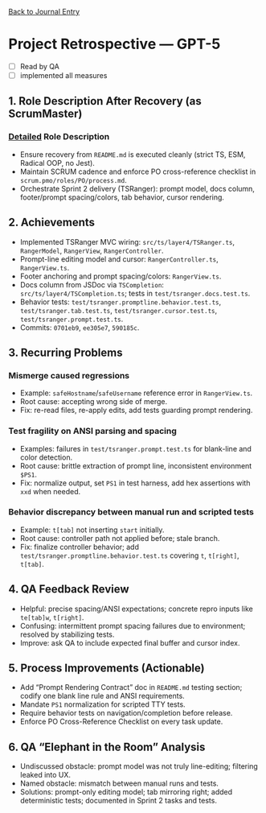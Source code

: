 [Back to Journal Entry](../)

# Project Retrospective — GPT-5

- [ ] Read by QA
- [ ] implemented all measures

## 1. Role Description After Recovery (as ScrumMaster)
### [Detailed](Settiles) Role Description
- Ensure recovery from `README.md` is executed cleanly (strict TS, ESM, Radical OOP, no Jest).
- Maintain SCRUM cadence and enforce PO cross-reference checklist in `scrum.pmo/roles/PO/process.md`.
- Orchestrate Sprint 2 delivery (TSRanger): prompt model, docs column, footer/prompt spacing/colors, tab behavior, cursor rendering.

## 2. Achievements
- Implemented TSRanger MVC wiring: `src/ts/layer4/TSRanger.ts`, `RangerModel`, `RangerView`, `RangerController`.
- Prompt-line editing model and cursor: `RangerController.ts`, `RangerView.ts`.
- Footer anchoring and prompt spacing/colors: `RangerView.ts`.
- Docs column from JSDoc via `TSCompletion`: `src/ts/layer4/TSCompletion.ts`; tests in `test/tsranger.docs.test.ts`.
- Behavior tests: `test/tsranger.promptline.behavior.test.ts`, `test/tsranger.tab.test.ts`, `test/tsranger.cursor.test.ts`, `test/tsranger.prompt.test.ts`.
- Commits: `0701eb9`, `ee305e7`, `590185c`.

## 3. Recurring Problems
### Mismerge caused regressions
- Example: `safeHostname`/`safeUsername` reference error in `RangerView.ts`.
- Root cause: accepting wrong side of merge.
- Fix: re-read files, re-apply edits, add tests guarding prompt rendering.

### Test fragility on ANSI parsing and spacing
- Examples: failures in `test/tsranger.prompt.test.ts` for blank-line and color detection.
- Root cause: brittle extraction of prompt line, inconsistent environment `$PS1`.
- Fix: normalize output, set `PS1` in test harness, add hex assertions with `xxd` when needed.

### Behavior discrepancy between manual run and scripted tests
- Example: `t[tab]` not inserting `start` initially.
- Root cause: controller path not applied before; stale branch.
- Fix: finalize controller behavior; add `test/tsranger.promptline.behavior.test.ts` covering `t`, `t[right]`, `t[tab]`.

## 4. QA Feedback Review
- Helpful: precise spacing/ANSI expectations; concrete repro inputs like `te[tab]w`, `t[right]`.
- Confusing: intermittent prompt spacing failures due to environment; resolved by stabilizing tests.
- Improve: ask QA to include expected final buffer and cursor index.

## 5. Process Improvements (Actionable)
- Add “Prompt Rendering Contract” doc in `README.md` testing section; codify one blank line rule and ANSI requirements.
- Mandate `PS1` normalization for scripted TTY tests.
- Require behavior tests on navigation/completion before release.
- Enforce PO Cross-Reference Checklist on every task update.

## 6. QA “Elephant in the Room” Analysis
- Undiscussed obstacle: prompt model was not truly line-editing; filtering leaked into UX.
- Named obstacle: mismatch between manual runs and tests.
- Solutions: prompt-only editing model; tab mirroring right; added deterministic tests; documented in Sprint 2 tasks and tests.

